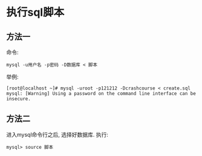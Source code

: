 # 执行sql脚本

## 方法一

命令:
```
mysql -u用户名 -p密码 -D数据库 < 脚本
```

举例:
```
[root@localhost ~]# mysql -uroot -p121212 -Dcrashcourse < create.sql
mysql: [Warning] Using a password on the command line interface can be insecure.
```

## 方法二

进入mysql命令行之后, 选择好数据库. 执行:

```
mysql> source 脚本
```